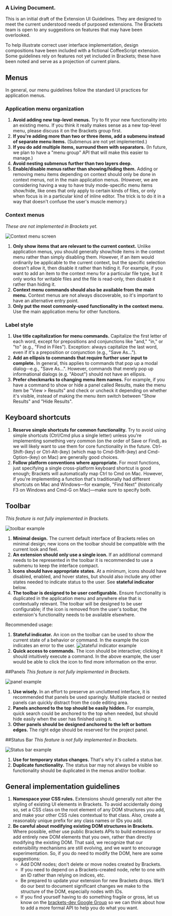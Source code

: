 ### A Living Document.
This is an initial draft of the Extension UI Guidelines.  They are designed to meet the current understood needs of purposed extensions.  The Brackets team is open to any suggestions on features that may have been overlooked.

To help illustrate correct user interface implementation, design compositions have been included with a fictional CoffeeScript extension.  Some guidelines rely on features not yet included in Brackets; these have been noted and serve as a projection of current plans.  

## Menus

In general, our menu guidelines follow the standard UI practices for application menus.

### Application menu organization

1. **Avoid adding new top-level menus.** Try to fit your new functionality into an existing menu. If you think it really makes sense as a new top-level menu, please discuss it on the Brackets group first.
2. **If you're adding more than two or three items, add a submenu instead of separate menu items.** (Submenus are not yet implemented.)
3. **If you do add multiple items, surround them with separators.** (In future, we plan to have a "menu group" API that will make this easier to manage.)
4. **Avoid nesting submenus further than two layers deep.**
5. **Enable/disable menus rather than showing/hiding them.** Adding or removing menu items depending on context should only be done in context menus, not in the main application menus. (However, we are considering having a way to have truly mode-specific menu items show/hide, like ones that only apply to certain kinds of files, or only when focus is in a particular kind of inline editor. The trick is to do it in a way that doesn't confuse the user's muscle memory.)

### Context menus

*These are not implemented in Brackets yet.*

![Context menu screen][context_menu]

1. **Only show items that are relevant to the current context.** Unlike application menus, you should generally show/hide items in the context menu rather than simply disabling them. However, if an item would ordinarily be applicable to the current context, but the specific selection doesn't allow it, then disable it rather than hiding it. For example, if you want to add an item to the context menu for a particular file type, but it only works for writable files and the file is read-only, then disable it rather than hiding it.
2. **Context menu commands should also be available from the main menu.** Context menus are not always discoverable, so it's important to have an alternative entry point.
3. **Only put the most commonly-used functionality in the context menu.** Use the main application menu for other functions.

### Label style

1. **Use title capitalization for menu commands.** Capitalize the first letter of each word, except for prepositions and conjunctions like "and," "in," or "to" (e.g., "Find in Files"). Exception: always capitalize the last word, even if it's a preposition or conjunction (e.g., "Save As...").
2. **Add an ellipsis to commands that require further user input to complete.** In general, this applies to commands that pop up a modal dialog--e.g., "Save As...". However, commands that merely pop up informational dialogs (e.g. "About") should not have an ellipsis.
3. **Prefer checkmarks to changing menu item names.** For example, if you have a command to show or hide a panel called Results, make the menu item be "View > Results" and check or uncheck it depending on whether it's visible, instead of making the menu item switch between "Show Results" and "Hide Results". 

## Keyboard shortcuts

1. **Reserve simple shortcuts for common functionality.** Try to avoid using simple shortcuts (Ctrl/Cmd plus a single letter) unless you're implementing something very common (on the order of Save or Find), as we will likely want to use them for core functionality in the future. Ctrl-Shift-(key) or Ctrl-Alt-(key) (which map to Cmd-Shift-(key) and Cmd-Option-(key) on Mac) are generally good choices.
2. **Follow platform conventions where appropriate.** For most functions, just specifying a single cross-platform keyboard shortcut is good enough; Brackets will automatically map Ctrl to Cmd on Mac. However, if you're implementing a function that's traditionally had different shortcuts on Mac and Windows&mdash;for example, "Find Next" (historically F3 on Windows and Cmd-G on Mac)&mdash;make sure to specify both.

## Toolbar
*This feature is not fully implemented in Brackets.*

![toolbar example][toolbar]

1. **Minimal design.** The current default interface of Brackets relies on minimal design; new icons on the toolbar should be compatible with the current look and feel.
2. **An extension should only use a single icon.** If an additional command needs to be represented in the toolbar it is recommended to use a submenu to keep the interface compact.
3. **Icons should have appropriate states.** At a minimum, icons should have disabled, enabled, and hover states, but should also include any other states needed to indicate status to the user. See **stateful indicator** below.
4. **The toolbar is designed to be user configurable.** Ensure functionality is duplicated in the application menu and anywhere else that is contextually relevant.  The toolbar will be designed to be user configurable; if the icon is removed from the user's toolbar, the extension's functionality needs to be available elsewhere.

Recommended usage:

1. **Stateful indicator.** An icon on the toolbar can be used to show the current state of a behavior or command.  In the example the icon indicates an error to the user. ![stateful indicator example][stateful_toolbar]
2. **Quick access to commands.** The icon should be interactive; clicking it should intuitively execute a command. In the above example, the user would be able to click the icon to find more information on the error.


##Panels
*This feature is not fully implemented in Brackets.*

![panel example][panel]

1. **Use wisely.** In an effort to preserve an uncluttered interface, it is recommended that panels be used sparingly.  Multiple stacked or nested panels can quickly distract from the code editing area.
2. **Panels anchored to the top should be easily hidden.** For example, quick search could be anchored to the top when needed, but should hide easily when the user has finished using it.
3. **Other panels should be designed anchored to the left or bottom edges.** The right edge should be reserved for the project panel.

##Status Bar
*This feature is not fully implemented in Brackets.*

![Status bar example][status_bar]

1. **Use for temporary status changes.** That's why it's called a status bar.
2. **Duplicate functionality.** The status bar may not always be visible so functionality should be duplicated in the menus and/or toolbar.


## General implementation guidelines

1. **Namespace your CSS rules.** Extensions should generally not alter the styling of existing UI elements in Brackets. To avoid accidentally doing so, set a CSS class on the root element of any DOM structures you add, and make your other CSS rules contextual to that class. Also, create a reasonably unique prefix for any class names or IDs you add.
2. **Be careful about modifying existing DOM structures in Brackets.** Where possible, either use public Brackets APIs to build extensions or add entirely new DOM elements that you own, rather than directly modifying the existing DOM. That said, we recognize that our extensibility mechanisms are still evolving, and we want to encourage experimentation. So, if you do need to modify the DOM, here are some suggestions:
    * Add DOM nodes; don't delete or move nodes created by Brackets.
    * If you need to depend on a Brackets-created node, refer to one with an ID rather than relying on indices, etc.
    * Be prepared to update your extension for new Brackets drops. We'll do our best to document significant changes we make to the structure of the DOM, especially nodes with IDs.
    * If you find yourself having to do something fragile or gross, let us know on the [brackets-dev Google Group](http://groups.google.com/group/brackets-dev) so we can think about how to add a more formal API to help you do what you want.

[context_menu]: https://img.skitch.com/20120621-1fetjpqcf7dhhcimfkhsx9astc.png
[toolbar]: https://img.skitch.com/20120621-mrx5tsdt6uhrdwbce4nfi499yt.png
[stateful_toolbar]: https://img.skitch.com/20120621-74532u3ce4bjpc5ng85a496b6.png
[panel]: https://img.skitch.com/20120621-kdjfiqs3k92bmh1cbyq5k9xkud.png
[status_bar]: https://img.skitch.com/20120621-8dg9w9jdyjy85mgw5qdbxhcfh1.png